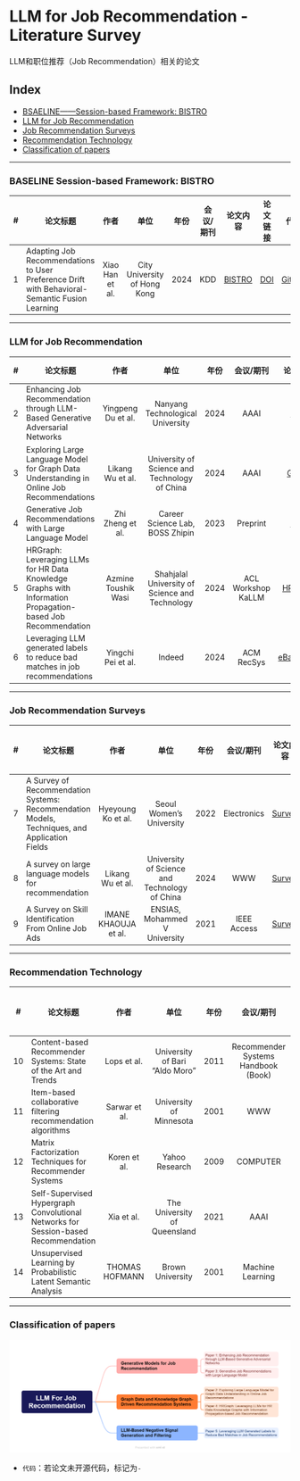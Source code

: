 # LLM for Job Recommendation - Literature Survey

LLM和职位推荐（Job Recommendation）相关的论文

## Index
- [BSAELINE——Session-based Framework: BISTRO](#baseline-session-based-framework-bistro)
- [LLM for Job Recommendation](#llm-for-job-recommendation)
- [Job Recommendation Surveys](#job-recommendation-surveys)
- [Recommendation Technology](#recommendation-technology)
- [Classification of papers](#classification-of-papers)

---
### BASELINE Session-based Framework: BISTRO
| # 	| 论文标题 	| 作者 	| 单位 	| 年份 	| 会议/期刊 	| 论文内容 	| 论文链接 	| 代码 	|
|:---:	|---	|:---:	|:---:	|:---:	|:---:	|:---:	|:---:	|:---:	|
| 1 	| Adapting Job Recommendations to User Preference Drift with Behavioral-Semantic Fusion Learning 	| Xiao Han et al. 	| City University of Hong Kong 	| 2024 	| KDD 	| [BISTRO](1_BISTRO.md) | [DOI](https://doi.org/10.1145/3637528.3671759) | [Github](https://github.com/Applied-Machine-Learning-Lab/BISTRO) |

---
### LLM for Job Recommendation
| # 	| 论文标题 	| 作者 	| 单位 	| 年份 	| 会议/期刊 	| 论文内容 	| 论文链接 	| 代码 	|
|:---:	|---	|:---:	|:---:	|:---:	|:---:	|:---:	|:---:	|:---:	|
| 2 	| Enhancing Job Recommendation through LLM-Based Generative Adversarial Networks 	| Yingpeng Du et al. 	| Nanyang Technological University 	| 2024 	| AAAI 	| [LGIR](2_LGIR.md) | [DOI](https://doi.org/10.1609/aaai.v38i8.28678) | - |
| 3 	| Exploring Large Language Model for Graph Data Understanding in Online Job Recommendations 	| Likang Wu et al. 	| University of Science and Technology of China 	| 2024 	| AAAI 	| [GLRec](3_GLRec.md) | [DOI](https://doi.org/10.1609/aaai.v38i8.28769) | [Github](https://github.com/WLiK/GLRec) |
| 4 	| Generative Job Recommendations with Large Language Model 	| Zhi Zheng et al. 	| Career Science Lab, BOSS Zhipin 	| 2023 	| Preprint 	| [GIRL](4_GIRL.md) | [arXiv](https://arxiv.org/abs/2307.02157) | - |
| 5 	| HRGraph: Leveraging LLMs for HR Data Knowledge Graphs with Information Propagation-based Job Recommendation 	| Azmine Toushik Wasi 	| Shahjalal University of Science and Technology 	| 2024 	| ACL Workshop KaLLM 	| [HRGraph](5_HRGraph.md) | [DOI](https://doi.org/10.48550/arXiv.2408.13521) | [Github](https://github.com/azminewasi/HRGraph) |
| 6 	| Leveraging LLM generated labels to reduce bad matches in job recommendations 	| Yingchi Pei et al. 	| Indeed 	| 2024 	| ACM RecSys 	| [eBadMatch](6_eBadMatch.md) | [DOI](https://doi.org/10.1145/3640457.3688043) | - |

---

### Job Recommendation Surveys
| # 	| 论文标题 	| 作者 	| 单位 	| 年份 	| 会议/期刊 	| 论文内容 	| 论文链接 	| 代码 	|
|:---:	|---	|:---:	|:---:	|:---:	|:---:	|:---:	|:---:	|:---:	|
| 7 	| A Survey of Recommendation Systems: Recommendation Models, Techniques, and Application Fields 	| Hyeyoung Ko et al. 	| Seoul Women’s University 	| 2022 	| Electronics 	| [Survey](7_Survey.md) | [DOI](https://doi.org/10.3390/electronics11010141) | - |
| 8 	| A survey on large language models for recommendation 	| Likang Wu et al. 	| University of Science and Technology of China 	| 2024 	| WWW 	| [Survey](8_Survey.md) | [DOI](https://doi.org/10.1007/s11280-024-01291-2) | [LLM4Rec](https://github.com/WLiK/LLM4Rec-Awesome-Papers) |
| 9 	| A Survey on Skill Identification From Online Job Ads 	| IMANE KHAOUJA et al. 	| ENSIAS, Mohammed V University 	| 2021 	| IEEE Access 	| [Survey](9_Survey.md) | [DOI](https://ieeexplore.ieee.org/document/9517309) | - |
 
---

### Recommendation Technology
| # 	| 论文标题 	| 作者 	| 单位 	| 年份 	| 会议/期刊 	| 论文内容 	| 论文链接 	| 代码 	| 分析链接  |
|:---:	|---	|:---:	|:---:	|:---:	|:---:	|:---:	|:---:	|:---:	|:---:	|
| 10 	| Content-based Recommender Systems: State of the Art and Trends 	| Lops et al. 	| University of Bari “Aldo Moro” 	| 2011 	| Recommender Systems Handbook (Book) 	| [Content-based](10_Content-based.md) | [DOI](https://doi.org/10.1007/978-0-387-85820-3_3) | - | - |
| 11 	| Item-based collaborative filtering recommendation algorithms 	| Sarwar et al. 	| University of Minnesota 	| 2001 	| WWW 	| [CF](11_CF.md) | [DOI](https://dl.acm.org/doi/10.1145/371920.372071) | - | - |
| 12 	| Matrix Factorization Techniques for Recommender Systems 	| Koren et al. 	| Yahoo Research 	| 2009 	| COMPUTER 	| [MF](12_MF.md) | [DOI](https://ieeexplore.ieee.org/abstract/document/5197422) | - | - |
| 13 	| Self-Supervised Hypergraph Convolutional Networks for Session-based Recommendation 	| Xia et al. 	| The University of Queensland 	| 2021 	| AAAI 	| [DHCN](13_DHCN.md) | [DOI](https://ojs.aaai.org/index.php/AAAI/article/view/16578) | [Github](https://github.com/xiaxin1998/DHCN) | - |
| 14 	| Unsupervised Learning by Probabilistic Latent Semantic Analysis 	| THOMAS HOFMANN 	| Brown University 	| 2001 	| Machine Learning	| [PLSA](14_PLSA.md) | [DOI](https://doi.org/10.1023/A:1007617005950) | - | - |

---

### Classification of papers
![Showcase](Classification-of-papers.png)

- `代码`：若论文未开源代码，标记为`-`
